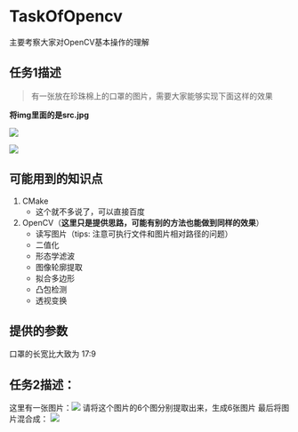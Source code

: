 # TaskOfOpencv

主要考察大家对OpenCV基本操作的理解

## 任务1描述
> 有一张放在珍珠棉上的口罩的图片，需要大家能够实现下面这样的效果

**将img里面的是src.jpg**

![](https://img-qn.51miz.com/Element/00/75/76/41/dec41646_E757641_81d62569.png!/quality/90/unsharp/true/compress/true/format/png/fw/300)

![](https://github.com/nishangyumei/Assessment/blob/main/opencv/assets/result.jpg?raw=true)
## 可能用到的知识点
1. CMake
   + 这个就不多说了，可以直接百度
2. OpenCV（**这里只是提供思路，可能有别的方法也能做到同样的效果**）
   + 读写图片（tips: 注意可执行文件和图片相对路径的问题）
   + 二值化
   + 形态学滤波
   + 图像轮廓提取
   + 拟合多边形
   + 凸包检测
   + 透视变换

## 提供的参数
口罩的长宽比大致为 17:9


## 任务2描述：
这里有一张图片：![](https://github.com/megumi-ovo/openCV-Homework/blob/master/Julia.jpg?raw=true)
请将这个图片的6个图分别提取出来，生成6张图片
最后将图片混合成：
![](https://github.com/megumi-ovo/openCV-Homework/blob/master/Mandelbrot.jpg?raw=true)

